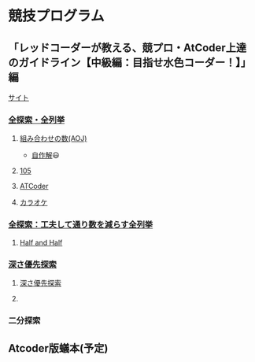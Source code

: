 # 競技プログラム

## 「レッドコーダーが教える、競プロ・AtCoder上達のガイドライン【中級編：目指せ水色コーダー！】」編

[サイト](https://qiita.com/e869120/items/eb50fdaece12be418faa#0-%E3%81%AF%E3%81%98%E3%82%81%E3%81%AB)

### [全探索・全列挙](https://qiita.com/e869120/items/eb50fdaece12be418faa#%E5%85%A8%E6%8E%A2%E7%B4%A2%E5%85%A8%E5%88%97%E6%8C%99)

1. [組み合わせの数(AOJ)](https://onlinejudge.u-aizu.ac.jp/problems/ITP1_7_B)

    * [自作解](https://github.com/happyhappyhappyhappy/sakura-cpp/blob/master/comp_pro/aoj/ALDS1_11_Bfukasayuusentansaku/first/submit.cpp):smiley:

1. [105](https://atcoder.jp/contests/abc106/tasks/abc106_b)

1. [ATCoder](https://atcoder.jp/contests/abc122/tasks/abc122_b)

1. [カラオケ](https://atcoder.jp/contests/pakencamp-2019-day3/tasks/pakencamp_2019_day3_c)

### [全探索：工夫して通り数を減らす全列挙](https://qiita.com/e869120/items/eb50fdaece12be418faa#%E5%85%A8%E6%8E%A2%E7%B4%A2%E5%B7%A5%E5%A4%AB%E3%81%97%E3%81%A6%E9%80%9A%E3%82%8A%E6%95%B0%E3%82%92%E6%B8%9B%E3%82%89%E3%81%99%E5%85%A8%E5%88%97%E6%8C%99)

1. [Half and Half](https://atcoder.jp/contests/abc095/tasks/arc096_a)

### [深さ優先探索](https://qiita.com/e869120/items/eb50fdaece12be418faa#%E6%B7%B1%E3%81%95%E5%84%AA%E5%85%88%E6%8E%A2%E7%B4%A2)

1. [深さ優先探索](https://onlinejudge.u-aizu.ac.jp/problems/ALDS1_11_B)

1.  

### 二分探索

## Atcoder版蟻本(予定)
